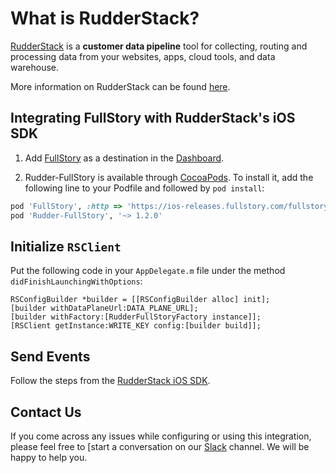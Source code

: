 # What is RudderStack?

[RudderStack](https://rudderstack.com/) is a **customer data pipeline** tool for collecting, routing and processing data from your websites, apps, cloud tools, and data warehouse.

More information on RudderStack can be found [here](https://github.com/rudderlabs/rudder-server).

## Integrating FullStory with RudderStack's iOS SDK

1. Add [FullStory](https://www.fullstory.com/) as a destination in the [Dashboard](https://app.rudderstack.com/).

2. Rudder-FullStory is available through [CocoaPods](https://cocoapods.org). To install it, add the following line to your Podfile and followed by `pod install`:

```ruby
pod 'FullStory', :http => 'https://ios-releases.fullstory.com/fullstory-1.18.0-xcframework.tar.gz'
pod 'Rudder-FullStory', '~> 1.2.0'
```

## Initialize ```RSClient```

Put the following code in your ```AppDelegate.m``` file under the method ```didFinishLaunchingWithOptions```:

```
RSConfigBuilder *builder = [[RSConfigBuilder alloc] init];
[builder withDataPlaneUrl:DATA_PLANE_URL];
[builder withFactory:[RudderFullStoryFactory instance]];
[RSClient getInstance:WRITE_KEY config:[builder build]];
```

## Send Events
Follow the steps from the [RudderStack iOS SDK](https://github.com/rudderlabs/rudder-sdk-ios).

## Contact Us

If you come across any issues while configuring or using this integration, please feel free to [start a conversation on our [Slack](https://resources.rudderstack.com/join-rudderstack-slack) channel. We will be happy to help you.
